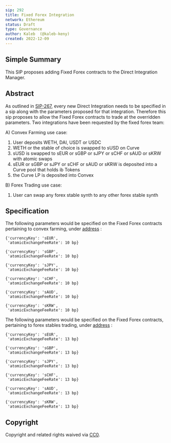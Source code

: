 ```yaml
---
sip: 292
title: Fixed Forex Integration
network: Ethereum
status: Draft
type: Governance
author: Kaleb  (@kaleb-keny)
created: 2022-12-09
---
```


## Simple Summary

<!--"If you can't explain it simply, you don't understand it well enough." Simply describe the outcome the proposed changes intends to achieve. This should be non-technical and accessible to a casual community member.-->

This SIP proposes adding Fixed Forex contracts to the Direct Integration Manager.

## Abstract

<!--A short (~200 word) description of the proposed change, the abstract should clearly describe the proposed change. This is what *will* be done if the SIP is implemented, not *why* it should be done or *how* it will be done. If the SIP proposes deploying a new contract, write, "we propose to deploy a new contract that will do x".-->

As outlined in [SIP-267](https://sips.synthetix.io/sips/sip-267/), every new Direct Integration needs to be specified in a sip along with the parameters proposed for that integration. Therefore this sip proposes to allow the Fixed Forex contracts to trade at the overridden parameters.
Two integrations have been requested by the fixed forex team:

A) Convex Farming use case:
  1) User deposits WETH, DAI, USDT or USDC
  2) WETH or the stable of choice is swapped to sUSD on Curve
  3) sUSD is swapped to sEUR or sGBP or sJPY or sCHF or sAUD or sKRW with atomic swaps
  4) sEUR or sGBP or sJPY or sCHF or sAUD or sKRW  is deposited into a Curve pool that holds ib Tokens
  5) the Curve LP is deposited into Convex

B) Forex Trading use case:
  1) User can swap any forex stable synth to any other forex stable synth

## Specification

The following parameters would be specified on the Fixed Forex contracts pertaining to convex farming, under [address](http://etherscan.io/address/0x0000000000000000000000000000000000000000) :

```
{'currencyKey': 'sEUR',
 'atomicExchangeFeeRate': 10 bp}

{'currencyKey': 'sGBP',
 'atomicExchangeFeeRate': 10 bp}

{'currencyKey': 'sJPY',
 'atomicExchangeFeeRate': 10 bp}

{'currencyKey': 'sCHF',
 'atomicExchangeFeeRate': 10 bp}

{'currencyKey': 'sAUD',
 'atomicExchangeFeeRate': 10 bp}

{'currencyKey': 'sKRW',
 'atomicExchangeFeeRate': 10 bp}
```


The following parameters would be specified on the Fixed Forex contracts, pertaining to forex stables trading, under [address](http://etherscan.io/address/0x0000000000000000000000000000000000000000) :

```
{'currencyKey': 'sEUR',
 'atomicExchangeFeeRate': 13 bp}

{'currencyKey': 'sGBP',
 'atomicExchangeFeeRate': 13 bp}

{'currencyKey': 'sJPY',
 'atomicExchangeFeeRate': 13 bp}

{'currencyKey': 'sCHF',
 'atomicExchangeFeeRate': 13 bp}

{'currencyKey': 'sAUD',
 'atomicExchangeFeeRate': 13 bp}

{'currencyKey': 'sKRW',
 'atomicExchangeFeeRate': 13 bp}
```

## Copyright

Copyright and related rights waived via [CC0](https://creativecommons.org/publicdomain/zero/1.0/).
